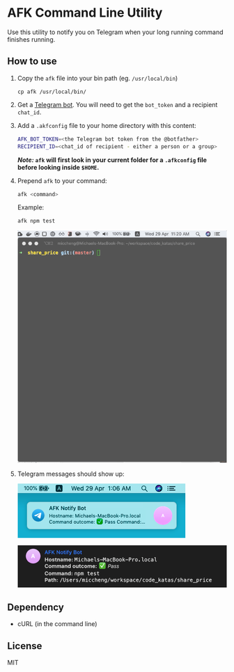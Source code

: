# AFK Command Line Utility

Use this utility to notify you on Telegram when your long running command finishes running.

## How to use

1. Copy the `afk` file into your bin path (eg. `/usr/local/bin`)

    ```
    cp afk /usr/local/bin/
    ```

2. Get a [Telegram bot](https://core.telegram.org/bots). You will need to get the `bot_token` and a recipient `chat_id`.

3. Add a `.akfconfig` file to your home directory with this content:

    ```bash
    AFK_BOT_TOKEN=<the Telegram bot token from the @botfather>
    RECIPIENT_ID=<chat_id of recipient - either a person or a group>
    ```

    **_Note:_ `afk` will first look in your current folder for a `.afkconfig` file before looking inside `$HOME`.**

4. Prepend `afk` to your command:

    ```bash
    afk <command>
    ```

    Example:

    ```bash
    afk npm test
    ```
    
    ![Using afk](./images/demo.gif)

5. Telegram messages should show up:
    
    ![MacOS Notification](./images/macos_notification.png)
    
    ![Telegram Message](./images/telegram_message.png)

## Dependency

- cURL (in the command line)

## License

MIT

